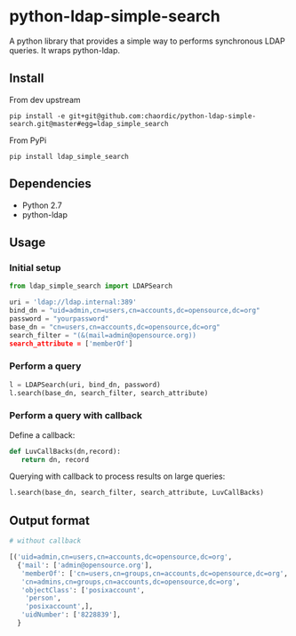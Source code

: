 python-ldap-simple-search
=========

A python library that provides a simple way to performs synchronous LDAP queries. It wraps python-ldap.

## Install

From dev upstream

```
pip install -e git+git@github.com:chaordic/python-ldap-simple-search.git@master#egg=ldap_simple_search
```

From PyPi

```
pip install ldap_simple_search
```

## Dependencies

* Python 2.7
* python-ldap

## Usage

### Initial setup

```python
from ldap_simple_search import LDAPSearch

uri = 'ldap://ldap.internal:389'
bind_dn = "uid=admin,cn=users,cn=accounts,dc=opensource,dc=org"
password = "yourpassword"
base_dn = "cn=users,cn=accounts,dc=opensource,dc=org"
search_filter = "(&(mail=admin@opensource.org))
search_attribute = ['memberOf']
```

### Perform a query

```python
l = LDAPSearch(uri, bind_dn, password) 
l.search(base_dn, search_filter, search_attribute)
```

### Perform a query with callback

Define a callback:

```python
def LuvCallBacks(dn,record):
   return dn, record
```

Querying with callback to process results on large queries:

```python
l.search(base_dn, search_filter, search_attribute, LuvCallBacks)
```

## Output format

```python
# without callback

[('uid=admin,cn=users,cn=accounts,dc=opensource,dc=org',
  {'mail': ['admin@opensource.org'],
   'memberOf': ['cn=users,cn=groups,cn=accounts,dc=opensource,dc=org',
   'cn=admins,cn=groups,cn=accounts,dc=opensource,dc=org',
   'objectClass': ['posixaccount',
    'person',
    'posixaccount',],
   'uidNumber': ['8228839'],
  }
```
